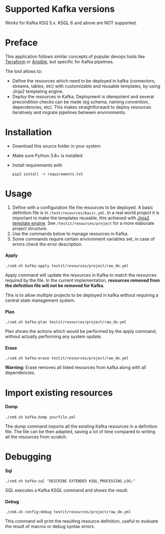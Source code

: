 # Supported Kafka versions

Works for Kafka KSQ 5.x. KSQL 6 and above are NOT supported.

# Preface

This application follows similar concepts of popular devops tools like [Terraform](https://www.terraform.io) or [Ansible](https://www.ansible.com), but specific for Kafka pipelines. 

The tool allows to: 

- Define the resources which need to be deployed in kafka (connectors, streams, tables, etc) with customizable and reusable templates, by using Jinja2 templating engine.
- Deploy the resources in Kafka. Deployment is idempotent and several precondition checks can be made (eg schema, naming convention, dependencies, etc). This makes straightforward to deploy resources iteratively and migrate pipelines between environments.

# Installation

- Download this source folder in your system
- Make sure Python 3.8+ is installed
- Install requirements with
  
  ```
  pip3 install -r requirements.txt
  ```

# Usage

1) Define with a configuration file the resources to be deployed. A basic definition file is in ```/test/resources/basic.yml```. In a real world project it is important to make the templates reusable, this achieved with [Jinja2 template engine](https://jinja2docs.readthedocs.io/en/stable). See ```/testit/resources/project``` for a more elaborate project structure. 
2) Use the commands below to manage resources in Kafka.
3) Some commands require certain environment variables set, in case of errors check the error description.

#### Apply

```
./cmd.sh kafka:apply testit/resources/project/raw_de.yml
```

Apply command will update the resources in Kafka to match the resources required by the file. In the current implementation, <b>resources removed from the definition file will not be removed for Kafka</b>. 

This is to allow multiple projects to be deployed in kafka without requiring a central state management system.

#### Plan

```
./cmd.sh kafka:plan testit/resources/project/raw_de.yml
```

Plan shows the actions which would be performed by the apply command, without actually performing any system update.

#### Erase

```
./cmd.sh kafka:erase testit/resources/project/raw_de.yml
```

<b>Warning:</b> Erase removes all listed resources from kafka along with all dependencies.

# Import existing resources

#### Dump

```
./cmd.sh kafka:dump yourfile.yml
```

The dump command imports all the existing Kafka resources in a definition file. The file can be then adapted, saving a lot of time compared to writing all the resources from scratch.

# Debugging

#### Sql

```
./cmd.sh kafka:sql "DESCRIBE EXTENDED KSQL_PROCESSING_LOG;"
```

SQL executes a Kafka KSQL command and shows the result.

#### Debug

```
./cmd.sh config:debug testit/resources/project/raw_de.yml
```

This command will print the resulting resource definition, useful to evaluate the result of macros or debug syntax errors.  